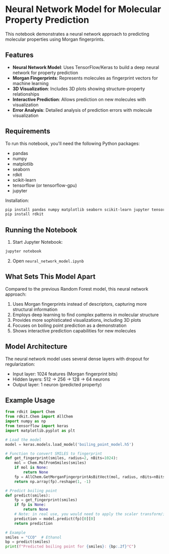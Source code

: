 # Neural Network Model for Molecular Property Prediction

This notebook demonstrates a neural network approach to predicting molecular properties using Morgan fingerprints.

## Features

- **Neural Network Model**: Uses TensorFlow/Keras to build a deep neural network for property prediction
- **Morgan Fingerprints**: Represents molecules as fingerprint vectors for machine learning
- **3D Visualization**: Includes 3D plots showing structure-property relationships
- **Interactive Prediction**: Allows prediction on new molecules with visualization
- **Error Analysis**: Detailed analysis of prediction errors with molecule visualization

## Requirements

To run this notebook, you'll need the following Python packages:
- pandas
- numpy
- matplotlib
- seaborn
- rdkit
- scikit-learn
- tensorflow (or tensorflow-gpu)
- jupyter

Installation:
```bash
pip install pandas numpy matplotlib seaborn scikit-learn jupyter tensorflow
pip install rdkit
```

## Running the Notebook

1. Start Jupyter Notebook:
```bash
jupyter notebook
```

2. Open `neural_network_model.ipynb`

## What Sets This Model Apart

Compared to the previous Random Forest model, this neural network approach:

1. Uses Morgan fingerprints instead of descriptors, capturing more structural information
2. Employs deep learning to find complex patterns in molecular structure
3. Provides more sophisticated visualizations, including 3D plots
4. Focuses on boiling point prediction as a demonstration
5. Shows interactive prediction capabilities for new molecules

## Model Architecture

The neural network model uses several dense layers with dropout for regularization:
- Input layer: 1024 features (Morgan fingerprint bits)
- Hidden layers: 512 → 256 → 128 → 64 neurons
- Output layer: 1 neuron (predicted property)

## Example Usage

```python
from rdkit import Chem
from rdkit.Chem import AllChem
import numpy as np
from tensorflow import keras
import matplotlib.pyplot as plt

# Load the model
model = keras.models.load_model('boiling_point_model.h5')

# Function to convert SMILES to fingerprint
def get_fingerprint(smiles, radius=2, nBits=1024):
    mol = Chem.MolFromSmiles(smiles)
    if mol is None:
        return None
    fp = AllChem.GetMorganFingerprintAsBitVect(mol, radius, nBits=nBits)
    return np.array(fp).reshape(1, -1)

# Predict boiling point
def predict(smiles):
    fp = get_fingerprint(smiles)
    if fp is None:
        return None
    # Note: in real use, you would need to apply the scaler transform/inverse_transform
    prediction = model.predict(fp)[0][0]
    return prediction

# Example
smiles = "CCO"  # Ethanol
bp = predict(smiles)
print(f"Predicted boiling point for {smiles}: {bp:.2f}°C")
``` 
